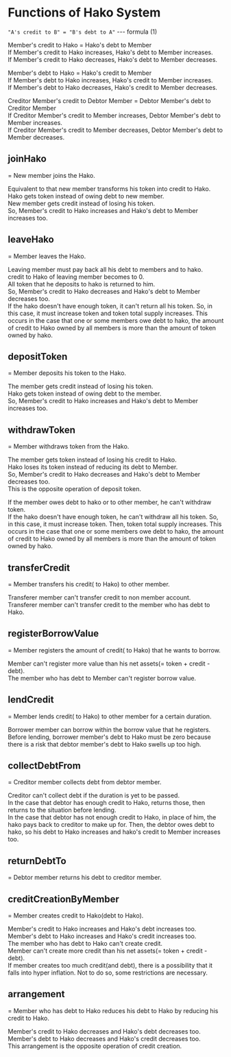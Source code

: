 # Functions of Hako System

`"A's credit to B" = "B's debt to A"`  ---  formula (1)  

Member's credit to Hako = Hako's debt to Member  
If Member's credit to Hako increases, Hako's debt to Member increases.  
If Member's credit to Hako decreases, Hako's debt to Member decreases.  

Member's debt to Hako = Hako's credit to Member  
If Member's debt to Hako increases, Hako's credit to Member increases.  
If Member's debt to Hako decreases, Hako's credit to Member decreases.  

Creditor Member's credit to Debtor Member = Debtor Member's debt to Creditor Member  
If Creditor Member's credit to Member increases, Debtor Member's debt to Member increases.  
If Creditor Member's credit to Member decreases, Debtor Member's debt to Member decreases.  

## joinHako

 = New member joins the Hako.  

Equivalent to that new member transforms his token into credit to Hako.  
Hako gets token instead of owing debt to new member.  
New member gets credit instead of losing his token.  
So, Member's credit to Hako increases and Hako's debt to Member increases too.  

## leaveHako

 = Member leaves the Hako.

Leaving member must pay back all his debt to members and to hako.  
credit to Hako of leaving member becomes to 0.  
All token that he deposits to hako is returned to him.  
So, Member's credit to Hako decreases and Hako's debt to Member decreases too.  
If the hako doesn't have enough token, it can't return all his token. So, in this case, it must increase token and token total supply increases. This occurs in the case that one or some members owe debt to hako, the amount of credit to Hako owned by all members is more than the amount of token owned by hako.  

## depositToken

 = Member deposits his token to the Hako.  

The member gets credit instead of losing his token.  
Hako gets token instead of owing debt to the member.  
So, Member's credit to Hako increases and Hako's debt to Member increases too.  

## withdrawToken

 = Member withdraws token from the Hako.

The member gets token instead of losing his credit to Hako.  
Hako loses its token instead of reducing its debt to Member.  
So, Member's credit to Hako decreases and Hako's debt to Member decreases too.  
This is the opposite operation of deposit token.  

If the member owes debt to hako or to other member, he can't withdraw token.  
If the hako doesn't have enough token, he can't withdraw all his token. So, in this case, it must increase token. Then, token total supply increases. This occurs in the case that one or some members owe debt to hako, the amount of credit to Hako owned by all members is more than the amount of token owned by hako.  

## transferCredit

 = Member transfers his credit( to Hako) to other member.  
 
Transferer member can't transfer credit to non member account.  
Transferer member can't transfer credit to the member who has debt to Hako.  

## registerBorrowValue

 = Member registers the amount of credit( to Hako) that he wants to borrow.  

Member can't register more value than his net assets(= token + credit - debt).  
The member who has debt to Member can't register borrow value.  

## lendCredit

 = Member lends credit( to Hako) to other member for a certain duration.  

Borrower member can borrow within the borrow value that he registers.  
Before lending, borrower member's debt to Hako must be zero because there is a risk that debtor member's debt to Hako swells up too high.  

## collectDebtFrom

 = Creditor member collects debt from debtor member.  

Creditor can't collect debt if the duration is yet to be passed.  
In the case that debtor has enough credit to Hako, returns those, then returns to the situation before lending.  
In the case that debtor has not enough credit to Hako, in place of him, the hako pays back to creditor to make up for. Then, the debtor owes debt to hako, so his debt to Hako increases and hako's credit to Member increases too.  

## returnDebtTo

 = Debtor member returns his debt to creditor member.  

## creditCreationByMember

 = Member creates credit to Hako(debt to Hako).  

Member's credit to Hako increases and Hako's debt increases too.  
Member's debt to Hako increases and Hako's credit increases too.  
The member who has debt to Hako can't create credit.  
Member can't create more credit than his net assets(= token + credit - debt).    
If member creates too much credit(and debt), there is a possibility that it falls into hyper inflation. Not to do so, some restrictions are necessary.  

## arrangement

 = Member who has debt to Hako reduces his debt to Hako by reducing his credit to Hako.  

Member's credit to Hako decreases and Hako's debt decreases too.  
Member's debt to Hako decreases and Hako's credit decreases too.  
This arrangement is the opposite operation of credit creation.  


